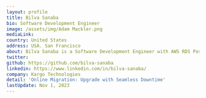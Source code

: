 ```yaml
---
layout: profile
title: Bilva Sanaba
bio: Software Development Engineer
image: /assets/img/Adam Mackler.png
mediaLink: 
country: United States
address: USA. San Francisco
about: Bilva Sanaba is a Software Development Engineer with AWS RDS PostgreSQL team. He has worked on designing and developing various customer database tools.
twitter: 
github: https://github.com/bilva-sanaba
linkedin: https://www.linkedin.com/in/bilva-sanaba/
company: Kargo Technologies
detail: 'Online Migration: Upgrade with Seamless Downtime'
lastUpdate: Nov 1, 2023
---
```

